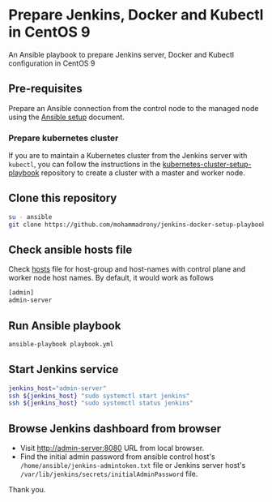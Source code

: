 # Prepare Jenkins, Docker and Kubectl in CentOS 9

An Ansible playbook to prepare Jenkins server, Docker and Kubectl configuration in CentOS 9

## Pre-requisites

Prepare an Ansible connection from the control node to the managed node using the [Ansible setup](./pre-requisites/Ansible-setup-in-CentOS-9.md) document.

### Prepare kubernetes cluster

If you are to maintain a Kubernetes cluster from the Jenkins server with `kubectl`, you can follow the instructions in the [kubernetes-cluster-setup-playbook](https://github.com/mohammadrony/kubernetes-cluster-setup-playbook.git) repository to create a cluster with a master and worker node.

## Clone this repository

```bash
su - ansible
git clone https://github.com/mohammadrony/jenkins-docker-setup-playbook.git
```

## Check ansible hosts file

Check [hosts](./hosts) file for host-group and host-names with control plane and worker node host names. By default, it would work as follows

```bash
[admin]
admin-server
```

## Run Ansible playbook

```bash
ansible-playbook playbook.yml
```

## Start Jenkins service

```bash
jenkins_host="admin-server"
ssh ${jenkins_host} "sudo systemctl start jenkins"
ssh ${jenkins_host} "sudo systemctl status jenkins"
```

## Browse Jenkins dashboard from browser

- Visit <http://admin-server:8080> URL from local browser.
- Find the initial admin password from ansible control host's `/home/ansible/jenkins-admintoken.txt` file or Jenkins server host's `/var/lib/jenkins/secrets/initialAdminPassword` file.

Thank you.
